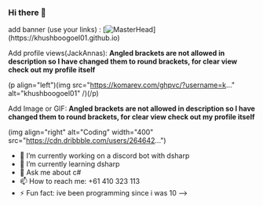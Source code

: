 ### Hi there 👋

add banner (use your links) :
[![MasterHead](https://media-exp1.licdn.com/dms/imag...)](https://khushboogoel01.github.io)

Add profile views(JackAnnas):
**Angled brackets are not allowed in description so I have changed them to round brackets, for clear view check out my profile itself**

(p align="left")(img src="https://komarev.com/ghpvc/?username=k..." alt="khushboogoel01" /)(/p)

Add Image or GIF:
**Angled brackets are not allowed in description so I have changed them to round brackets, for clear view check out my profile itself**

(img align="right" alt="Coding" width="400" src="https://cdn.dribbble.com/users/264642...")




- 🔭 I’m currently working on a discord bot with dsharp
- 🌱 I’m currently learning dsharp
- 💬 Ask me about c# 
- 📫 How to reach me: +61 410 323 113
- ⚡ Fun fact: ive been programming since i was 10
-->
